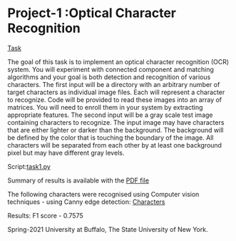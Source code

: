 
# Project-1 :Optical Character Recognition

[Task](https://github.com/jmudit19/CSE-573_Computer_Vision/blob/main/Project-1%20Optical%20Character%20Recognition%20-%20CV/data/test_img.jpg)

The goal of this task is to implement an optical character recognition (OCR) system. You will experiment
with connected component and matching algorithms and your goal is both detection and recognition
of various characters.
The first input will be a directory with an arbitrary number of target characters as individual
image files. Each will represent a character to recognize. Code will be provided to read these images
into an array of matrices. You will need to enroll them in your system by extracting appropriate
features.
The second input will be a gray scale test image containing characters to recognize. The input
image may have characters that are either lighter or darker than the background. The background
will be defined by the color that is touching the boundary of the image. All characters will be
separated from each other by at least one background pixel but may have different gray levels.

Script:[task1.py](https://github.com/jmudit19/CSE-573_Computer_Vision/blob/main/Project-1%20Optical%20Character%20Recognition%20-%20CV/task1.py)

Summary of results is available with the [PDF file](https://github.com/jmudit19/CSE-573_Computer_Vision/blob/main/Project-1%20Optical%20Character%20Recognition%20-%20CV/report.pdf)

The following characters were recognised using Computer vision techniques - using Canny edge detection: [Characters](https://github.com/jmudit19/CSE-573_Computer_Vision/tree/main/Project-1%20Optical%20Character%20Recognition%20-%20CV/data/characters)

Results: F1 score - 0.7575

Spring-2021
University at Buffalo, The State University of New York.